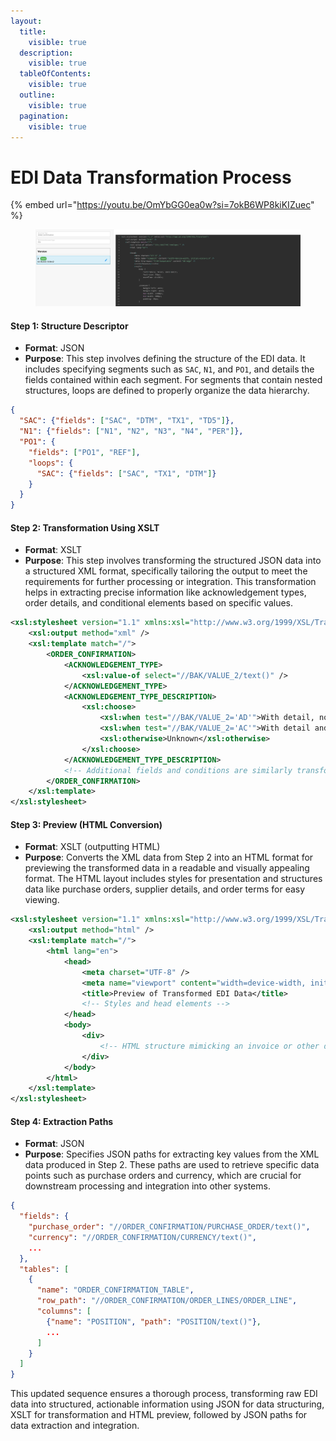 ```yaml
---
layout:
  title:
    visible: true
  description:
    visible: true
  tableOfContents:
    visible: true
  outline:
    visible: true
  pagination:
    visible: true
---
```


# EDI Data Transformation Process



{% embed url="https://youtu.be/OmYbGG0ea0w?si=7okB6WP8kiKIZuec" %}

<figure><img src="../../../.gitbook/assets/EDI (1).png" alt=""><figcaption></figcaption></figure>

#### Step 1: Structure Descriptor

* **Format**: JSON
* **Purpose**: This step involves defining the structure of the EDI data. It includes specifying segments such as `SAC`, `N1`, and `PO1`, and details the fields contained within each segment. For segments that contain nested structures, loops are defined to properly organize the data hierarchy.

```json
{
  "SAC": {"fields": ["SAC", "DTM", "TX1", "TD5"]},
  "N1": {"fields": ["N1", "N2", "N3", "N4", "PER"]},
  "PO1": {
    "fields": ["PO1", "REF"],
    "loops": {
      "SAC": {"fields": ["SAC", "TX1", "DTM"]}
    }
  }
}
```

#### Step 2: Transformation Using XSLT

* **Format**: XSLT
* **Purpose**: This step involves transforming the structured JSON data into a structured XML format, specifically tailoring the output to meet the requirements for further processing or integration. This transformation helps in extracting precise information like acknowledgement types, order details, and conditional elements based on specific values.

```xml
<xsl:stylesheet version="1.1" xmlns:xsl="http://www.w3.org/1999/XSL/Transform">
    <xsl:output method="xml" />
    <xsl:template match="/">
        <ORDER_CONFIRMATION>
            <ACKNOWLEDGEMENT_TYPE>
                <xsl:value-of select="//BAK/VALUE_2/text()" />
            </ACKNOWLEDGEMENT_TYPE>
            <ACKNOWLEDGEMENT_TYPE_DESCRIPTION>
                <xsl:choose>
                    <xsl:when test="//BAK/VALUE_2='AD'">With detail, no change</xsl:when>
                    <xsl:when test="//BAK/VALUE_2='AC'">With detail and change</xsl:when>
                    <xsl:otherwise>Unknown</xsl:otherwise>
                </xsl:choose>
            </ACKNOWLEDGEMENT_TYPE_DESCRIPTION>
            <!-- Additional fields and conditions are similarly transformed -->
        </ORDER_CONFIRMATION>
    </xsl:template>
</xsl:stylesheet>

```

#### Step 3: Preview (HTML Conversion)

* **Format**: XSLT (outputting HTML)
* **Purpose**: Converts the XML data from Step 2 into an HTML format for previewing the transformed data in a readable and visually appealing format. The HTML layout includes styles for presentation and structures data like purchase orders, supplier details, and order terms for easy viewing.

```xml
<xsl:stylesheet version="1.1" xmlns:xsl="http://www.w3.org/1999/XSL/Transform">
    <xsl:output method="html" />
    <xsl:template match="/">
        <html lang="en">
            <head>
                <meta charset="UTF-8" />
                <meta name="viewport" content="width=device-width, initial-scale=1.0" />
                <title>Preview of Transformed EDI Data</title>
                <!-- Styles and head elements -->
            </head>
            <body>
                <div>
                    <!-- HTML structure mimicking an invoice or other document type, with data bindings from the transformed XML -->
                </div>
            </body>
        </html>
    </xsl:template>
</xsl:stylesheet>


```

#### Step 4: Extraction Paths

* **Format**: JSON
* **Purpose**: Specifies JSON paths for extracting key values from the XML data produced in Step 2. These paths are used to retrieve specific data points such as purchase orders and currency, which are crucial for downstream processing and integration into other systems.

```json
{
  "fields": {
    "purchase_order": "//ORDER_CONFIRMATION/PURCHASE_ORDER/text()",
    "currency": "//ORDER_CONFIRMATION/CURRENCY/text()",
    ...
  },
  "tables": [
    {
      "name": "ORDER_CONFIRMATION_TABLE",
      "row_path": "//ORDER_CONFIRMATION/ORDER_LINES/ORDER_LINE",
      "columns": [
        {"name": "POSITION", "path": "POSITION/text()"},
        ...
      ]
    }
  ]
}
```

This updated sequence ensures a thorough process, transforming raw EDI data into structured, actionable information using JSON for data structuring, XSLT for transformation and HTML preview, followed by JSON paths for data extraction and integration.
